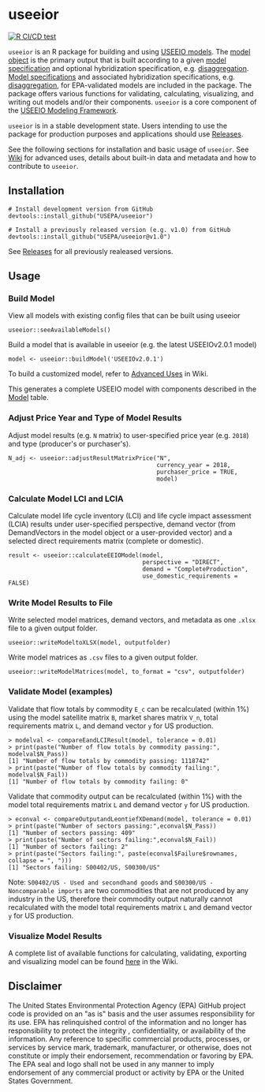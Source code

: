 # useeior
[![R CI/CD test](https://github.com/USEPA/useeior/actions/workflows/R-CMD-check.yaml/badge.svg)](https://github.com/USEPA/useeior/actions/workflows/R-CMD-check.yaml)

`useeior` is an R package for building and using [USEEIO models](https://www.epa.gov/land-research/us-environmentally-extended-input-output-useeio-models). The [model object](format_specs/Model.md) is the primary output that is built according to a given [model specification](format_specs/ModelSpecification.md) and optional hybridization specification, e.g. [disaggregation](format_specs/DisaggregationAndAggregationSpecification.md). [Model specifications](inst/extdata/modelspecs) and associated hybridization specifications, e.g. [disaggregation](inst/extdata/disaggspecs), for EPA-validated models are included in the package. The package offers various functions for validating, calculating, visualizing, and writing out models and/or their components. `useeior` is a core component of the [USEEIO Modeling Framework](https://github.com/USEPA/useeio).

`useeior` is in a stable development state. Users intending to use the package for production purposes and applications should use [Releases](https://github.com/USEPA/useeior/releases).

See the following sections for installation and basic usage of `useeior`. See [Wiki](https://github.com/USEPA/useeior/wiki) for advanced uses, details about built-in data and metadata and how to contribute to `useeior`.

## Installation

```
# Install development version from GitHub
devtools::install_github("USEPA/useeior")
```

```
# Install a previously released version (e.g. v1.0) from GitHub
devtools::install_github("USEPA/useeior@v1.0")
```

See [Releases](https://github.com/USEPA/useeior/releases) for all previously realeased versions.

## Usage

### Build Model

View all models with existing config files that can be built using useeior

```
useeior::seeAvailableModels()
```

Build a model that is available in useeior (e.g. the latest USEEIOv2.0.1 model)

```
model <- useeior::buildModel('USEEIOv2.0.1')
```

To build a customized model, refer to [Advanced Uses](https://github.com/USEPA/useeior/wiki/Using-useeior#advanced-uses) in Wiki.

This generates a complete USEEIO model with components described in the [Model](format_specs/Model.md#model) table.

### Adjust Price Year and Type of Model Results

Adjust model results (e.g. `N` matrix) to user-specified price year (e.g. `2018`) and type (producer's or purchaser's).

```
N_adj <- useeior::adjustResultMatrixPrice("N", 
                                          currency_year = 2018,
                                          purchaser_price = TRUE,
                                          model)
```

### Calculate Model LCI and LCIA

Calculate model life cycle inventory (LCI) and life cycle impact assessment (LCIA) results under user-specified perspective, demand vector (from DemandVectors in the model object or a user-provided vector) and a selected direct requirements matrix (complete or domestic).

```
result <- useeior::calculateEEIOModel(model,
                                      perspective = "DIRECT",
                                      demand = "CompleteProduction",
                                      use_domestic_requirements = FALSE)
```

### Write Model Results to File

Write selected model matrices, demand vectors, and metadata as one `.xlsx` file to a given output folder.
```
useeior::writeModeltoXLSX(model, outputfolder)
```

Write model matrices as `.csv` files to a given output folder.
```
useeior::writeModelMatrices(model, to_format = "csv", outputfolder)
```

### Validate Model (examples)

Validate that flow totals by commodity `E_c` can be recalculated (within 1%) using the model satellite matrix `B`, market shares matrix `V_n`, total requirements matrix `L`, and demand vector `y` for US production.

```
> modelval <- compareEandLCIResult(model, tolerance = 0.01)
> print(paste("Number of flow totals by commodity passing:", modelval$N_Pass))
[1] "Number of flow totals by commodity passing: 1118742"
> print(paste("Number of flow totals by commodity failing:", modelval$N_Fail))
[1] "Number of flow totals by commodity failing: 0"
```

Validate that commodity output can be recalculated (within 1%) with the model total requirements matrix `L` and demand vector `y` for US production.

```
> econval <- compareOutputandLeontiefXDemand(model, tolerance = 0.01)
> print(paste("Number of sectors passing:",econval$N_Pass))
[1] "Number of sectors passing: 409"
> print(paste("Number of sectors failing:",econval$N_Fail))
[1] "Number of sectors failing: 2"
> print(paste("Sectors failing:", paste(econval$Failure$rownames, collapse = ", ")))
[1] "Sectors failing: S00402/US, S00300/US"
```
Note: `S00402/US - Used and secondhand goods` and `S00300/US - Noncomparable imports` are two commodities that are not produced by any industry in the US, therefore their commodity output naturally cannot recalculated with the model total requirements matrix `L` and demand vector `y` for US production.


### Visualize Model Results


A complete list of available functions for calculating, validating, exporting and visualizing model can be found [here](https://github.com/USEPA/useeior/wiki/Using-useeior#calculate-validate-export-visualize-model) in the Wiki.

## Disclaimer

The United States Environmental Protection Agency (EPA) GitHub project code is provided on an "as is" basis and the user assumes responsibility for its use.  EPA has relinquished control of the information and no longer has responsibility to protect the integrity , confidentiality, or availability of the information.  Any reference to specific commercial products, processes, or services by service mark, trademark, manufacturer, or otherwise, does not constitute or imply their endorsement, recommendation or favoring by EPA.  The EPA seal and logo shall not be used in any manner to imply endorsement of any commercial product or activity by EPA or the United States Government.
